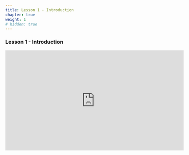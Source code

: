 ```yaml
---
title: Lesson 1 - Introduction 
chapter: true
weight: 1
# hidden: true
---
```


### Lesson 1 - Introduction

<iframe width="560" height="315" src="https://www.youtube.com/embed/RJeWKvQD90Y" frameborder="0" allow="autoplay; encrypted-media" allowfullscreen></iframe>